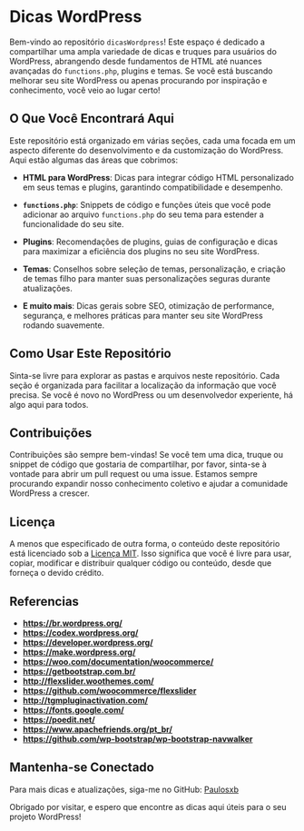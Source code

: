 # Dicas WordPress

Bem-vindo ao repositório `dicasWordpress`! Este espaço é dedicado a compartilhar uma ampla variedade de dicas e truques para usuários do WordPress, abrangendo desde fundamentos de HTML até nuances avançadas do `functions.php`, plugins e temas. Se você está buscando melhorar seu site WordPress ou apenas procurando por inspiração e conhecimento, você veio ao lugar certo!

## O Que Você Encontrará Aqui

Este repositório está organizado em várias seções, cada uma focada em um aspecto diferente do desenvolvimento e da customização do WordPress. Aqui estão algumas das áreas que cobrimos:

- **HTML para WordPress**: Dicas para integrar código HTML personalizado em seus temas e plugins, garantindo compatibilidade e desempenho.

- **`functions.php`**: Snippets de código e funções úteis que você pode adicionar ao arquivo `functions.php` do seu tema para estender a funcionalidade do seu site.

- **Plugins**: Recomendações de plugins, guias de configuração e dicas para maximizar a eficiência dos plugins no seu site WordPress.

- **Temas**: Conselhos sobre seleção de temas, personalização, e criação de temas filho para manter suas personalizações seguras durante atualizações.

- **E muito mais**: Dicas gerais sobre SEO, otimização de performance, segurança, e melhores práticas para manter seu site WordPress rodando suavemente.

## Como Usar Este Repositório

Sinta-se livre para explorar as pastas e arquivos neste repositório. Cada seção é organizada para facilitar a localização da informação que você precisa. Se você é novo no WordPress ou um desenvolvedor experiente, há algo aqui para todos.

## Contribuições

Contribuições são sempre bem-vindas! Se você tem uma dica, truque ou snippet de código que gostaria de compartilhar, por favor, sinta-se à vontade para abrir um pull request ou uma issue. Estamos sempre procurando expandir nosso conhecimento coletivo e ajudar a comunidade WordPress a crescer.

## Licença

A menos que especificado de outra forma, o conteúdo deste repositório está licenciado sob a [Licença MIT](LICENSE). Isso significa que você é livre para usar, copiar, modificar e distribuir qualquer código ou conteúdo, desde que forneça o devido crédito.

## Referencias 
- **https://br.wordpress.org/**
- **https://codex.wordpress.org/**
- **https://developer.wordpress.org/**
- **https://make.wordpress.org/**
- **https://woo.com/documentation/woocommerce/**
- **https://getbootstrap.com.br/**
- **http://flexslider.woothemes.com/**
- **https://github.com/woocommerce/flexslider**
- **http://tgmpluginactivation.com/**
- **https://fonts.google.com/**
- **https://poedit.net/**
- **https://www.apachefriends.org/pt_br/**
- **https://github.com/wp-bootstrap/wp-bootstrap-navwalker**

## Mantenha-se Conectado

Para mais dicas e atualizações, siga-me no GitHub: [Paulosxb](https://github.com/Paulosxb)

Obrigado por visitar, e espero que encontre as dicas aqui úteis para o seu projeto WordPress!
